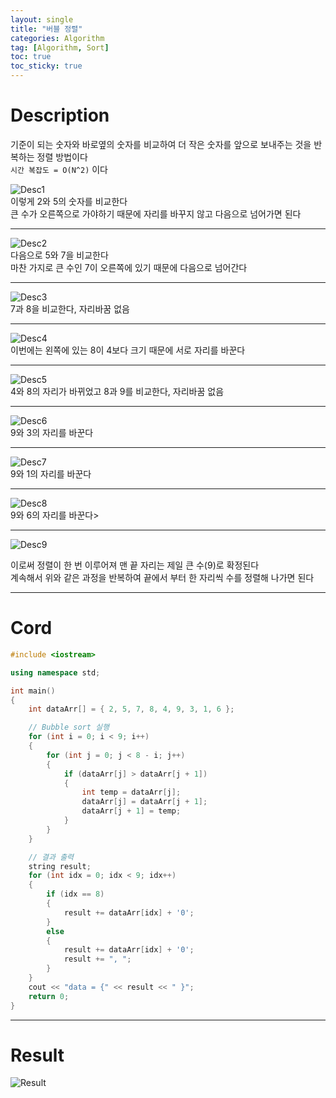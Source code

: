 ```yaml
---
layout: single
title: "버블 정렬"
categories: Algorithm
tag: [Algorithm, Sort]
toc: true
toc_sticky: true
---
```


# Description
기준이 되는 숫자와 바로옆의 숫자를 비교하여 더 작은 숫자를 앞으로 보내주는 것을 반복하는 정렬 방법이다 <br>
`시간 복잡도 = O(N^2)` 이다

![Desc1](https://user-images.githubusercontent.com/97664446/170835760-53b71ea1-4664-4e2a-bee4-42477311a89d.PNG) <br>
이렇게 2와 5의 숫자를 비교한다 <br>
큰 수가 오른쪽으로 가야하기 때문에 자리를 바꾸지 않고 다음으로 넘어가면 된다 

***

![Desc2](https://user-images.githubusercontent.com/97664446/170835763-48deaa7a-47e9-4365-b047-b7d01d8da90d.PNG) <br>
다음으로 5와 7을 비교한다 <br>
마찬 가지로 큰 수인 7이 오른쪽에 있기 때문에 다음으로 넘어간다 

***

![Desc3](https://user-images.githubusercontent.com/97664446/170835764-301fb3b9-2587-4061-8467-f7dfe9068f7c.PNG) <br>
7과 8을 비교한다, 자리바꿈 없음 <br>

***

![Desc4](https://user-images.githubusercontent.com/97664446/170835766-1a89a2f2-501b-4c1c-9192-69452c5c1261.PNG) <br>
이번에는 왼쪽에 있는 8이 4보다 크기 때문에 서로 자리를 바꾼다

***

![Desc5](https://user-images.githubusercontent.com/97664446/170835767-ac0e6357-7afe-4601-bfdf-c48236f19247.PNG) <br>
4와 8의 자리가 바뀌었고 8과 9를 비교한다, 자리바꿈 없음 <br>

***
![Desc6](https://user-images.githubusercontent.com/97664446/170835768-eb479b9f-0bae-45c1-aa4d-79a2a1917659.PNG) <br>
9와 3의 자리를 바꾼다 

***
![Desc7](https://user-images.githubusercontent.com/97664446/170835769-796fd325-dcc0-4b05-bf65-45ca21935aae.PNG) <br>
9와 1의 자리를 바꾼다 

***

![Desc8](https://user-images.githubusercontent.com/97664446/170835772-a13471e9-5a22-487c-9ab5-ac0bb70b8061.PNG) <br>
9와 6의 자리를 바꾼다>
***
![Desc9](https://user-images.githubusercontent.com/97664446/170835773-72217ce9-7a09-45e8-a656-6098f4011711.PNG)

이로써 정렬이 한 번 이루어져 맨 끝 자리는 제일 큰 수(9)로 확정된다 <br>
계속해서 위와 같은 과정을 반복하여 끝에서 부터 한 자리씩 수를 정렬해 나가면 된다

***

# Cord
```c++
#include <iostream>

using namespace std;

int main()
{
    int dataArr[] = { 2, 5, 7, 8, 4, 9, 3, 1, 6 };

    // Bubble sort 실행
    for (int i = 0; i < 9; i++)
    {
        for (int j = 0; j < 8 - i; j++)
        {
            if (dataArr[j] > dataArr[j + 1])
            {
                int temp = dataArr[j];
                dataArr[j] = dataArr[j + 1];
                dataArr[j + 1] = temp;
            }
        }
    }

    // 결과 출력
    string result;
    for (int idx = 0; idx < 9; idx++)
    {
        if (idx == 8)
        {
            result += dataArr[idx] + '0';
        }
        else
        {
            result += dataArr[idx] + '0';
            result += ", ";
        }
    }
    cout << "data = {" << result << " }";
    return 0;
}
```

***

# Result
![Result](https://user-images.githubusercontent.com/97664446/170705732-0a4053e3-bfe4-49b6-8aaf-df5f913df807.PNG)
